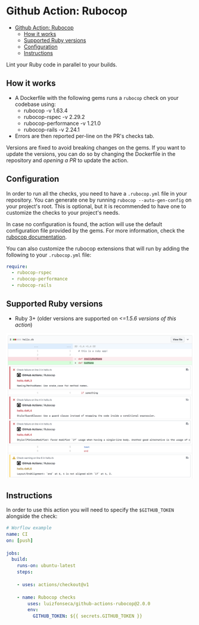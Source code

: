 # Github Action: Rubocop

- [Github Action: Rubocop](#github-action-rubocop)
  - [How it works](#how-it-works)
  - [Supported Ruby versions](#supported-ruby-versions)
  - [Configuration](#configuration)
  - [Instructions](#instructions)

Lint your Ruby code in parallel to your builds.


## How it works
- A Dockerfile with the following gems runs a `rubocop` check on your codebase using:
  - rubocop -v 1.63.4
  - rubocop-rspec -v 2.29.2
  - rubocop-performance -v 1.21.0
  - rubocop-rails -v 2.24.1
- Errors are then reported per-line on the PR's checks tab.


Versions are fixed to avoid breaking changes on the gems. If you want to update the versions, you can do so by changing the Dockerfile in the repository and *opening a PR* to update the action.

## Configuration
In order to run all the checks, you need to have a `.rubocop.yml` file in your repository. You can generate one by running `rubocop --auto-gen-config` on your project's root. This is optional, but it is recommended to have one to customize the checks to your project's needs.

In case no configuration is found, the action will use the default configuration file provided by the gems. For more information, check the [rubocop documentation](https://docs.rubocop.org/rubocop/configuration.html).

You can also customize the rubocop extensions that will run by adding the following to your `.rubocop.yml` file:

```yaml
require:
  - rubocop-rspec
  - rubocop-performance
  - rubocop-rails
```


## Supported Ruby versions
- Ruby 3+ (older versions are supported on *<=1.5.6 versions of this action*)


![](screenshots/annotations.png)


## Instructions

In order to use this action you will need to specify the `$GITHUB_TOKEN` alongside the check:


```yaml
# Worflow example
name: CI
on: [push]

jobs:
  build:
    runs-on: ubuntu-latest
    steps:

    - uses: actions/checkout@v1

    - name: Rubocop checks
        uses: luizfonseca/github-actions-rubocop@2.0.0
        env:
          GITHUB_TOKEN: ${{ secrets.GITHUB_TOKEN }}
```

